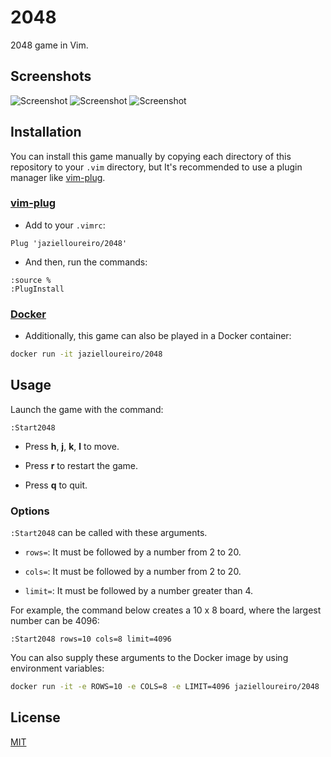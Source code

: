 # 2048

2048 game in Vim.

## Screenshots

![Screenshot](https://i.ibb.co/F6bg1BY/Screenshot-1.png)
![Screenshot](https://i.ibb.co/pddJDjn/Screenshot-2.png)
![Screenshot](https://i.ibb.co/7YCy55Z/Screenshot-3.png)

## Installation

You can install this game manually by copying each directory of this repository to your `.vim` directory, but It's recommended to use a plugin manager like [vim-plug](https://github.com/junegunn/vim-plug).

### [vim-plug](https://github.com/junegunn/vim-plug)

- Add to your `.vimrc`:

```vim
Plug 'jazielloureiro/2048'
```

- And then, run the commands:

```vim
:source %
:PlugInstall
```

### [Docker](https://hub.docker.com/r/jazielloureiro/2048)

- Additionally, this game can also be played in a Docker container:

```sh
docker run -it jazielloureiro/2048
```

## Usage

Launch the game with the command:

```vim
:Start2048
```

- Press **h**, **j**, **k**, **l** to move.

- Press **r** to restart the game.

- Press **q** to quit.

### Options

`:Start2048` can be called with these arguments.

- `rows=`: It must be followed by a number from 2 to 20.

- `cols=`: It must be followed by a number from 2 to 20.

- `limit=`: It must be followed by a number greater than 4.

For example, the command below creates a 10 x 8 board, where the largest number can be 4096:

```vim
:Start2048 rows=10 cols=8 limit=4096
```

You can also supply these arguments to the Docker image by using environment variables:

```sh
docker run -it -e ROWS=10 -e COLS=8 -e LIMIT=4096 jazielloureiro/2048
```

## License

[MIT](https://github.com/jazielloureiro/2048/blob/master/LICENSE)
